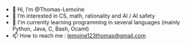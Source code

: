 - 👋 Hi, I’m @Thomas-Lemoine
- 👀 I’m interested in CS, math, rationality and AI / AI safety
- 🌱 I'm currently learning programming in several languages (mainly Python, Java, C, Bash, Ocaml)
- 📫 How to reach me : lemoine123thomas@gmail.com

<!---
Thomas-Lemoine/Thomas-Lemoine is a ✨ special ✨ repository because its `README.md` (this file) appears on your GitHub profile.
You can click the Preview link to take a look at your changes.
--->

